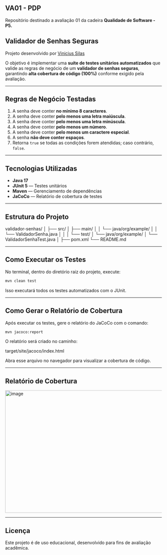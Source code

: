 ## VA01 - PDP

Repositório destinado a avaliação 01 da cadeira **Qualidade de Software - P5.**

## Validador de Senhas Seguras

Projeto desenvolvido por [Vinicius Silas](https://www.linkedin.com/in/vinicius-silas-2260162a2/) 

O objetivo é implementar uma **suíte de testes unitários automatizados** que valide as regras de negócio de um **validador de senhas seguras**, garantindo **alta cobertura de código (100%)** conforme exigido pela avaliação.

---

## Regras de Negócio Testadas

1. A senha deve conter **no mínimo 8 caracteres**.  
2. A senha deve conter **pelo menos uma letra maiúscula**.  
3. A senha deve conter **pelo menos uma letra minúscula**.  
4. A senha deve conter **pelo menos um número**.  
5. A senha deve conter **pelo menos um caractere especial**.  
6. A senha **não deve conter espaços**.  
7. Retorna `true` se todas as condições forem atendidas; caso contrário, `false`.

---

## Tecnologias Utilizadas

- **Java 17**
- **JUnit 5** — Testes unitários
- **Maven** — Gerenciamento de dependências
- **JaCoCo** — Relatório de cobertura de testes

---

## Estrutura do Projeto

validador-senhas/
│
├── src/
│ ├── main/
│ │ └── java/org/example/
│ │ └── ValidadorSenha.java
│ │
│ └── test/
│ └── java/org/example/
│ └── ValidadorSenhaTest.java
│
├── pom.xml
└── README.md

---

## Como Executar os Testes

No terminal, dentro do diretório raiz do projeto, execute:

```bash
mvn clean test
```

Isso executará todos os testes automatizados com o JUnit.

---

## Como Gerar o Relatório de Cobertura

Após executar os testes, gere o relatório do JaCoCo com o comando:

```bash
mvn jacoco:report
```

O relatório será criado no caminho:

target/site/jacoco/index.html

Abra esse arquivo no navegador para visualizar a cobertura de código.

---

## Relatório de Cobertura

<img width="1365" height="393" alt="image" src="https://github.com/user-attachments/assets/358075bd-ac40-4e45-97a1-42a42366512b" />

---

## Licença

Este projeto é de uso educacional, desenvolvido para fins de avaliação acadêmica.
